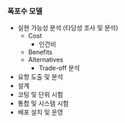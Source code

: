 
### 폭포수 모델
- 실현 가능성 분석 (타당성 조사 및 분석)
	- Cost
		- 인건비
	- Benefits
	- Alternatives
		- Trade-off 분석
- 요항 도출 및 분석
- 설계
- 코팅 및 단위 시험
- 통합 및 시스템 시험
- 배포 설치 및 운영